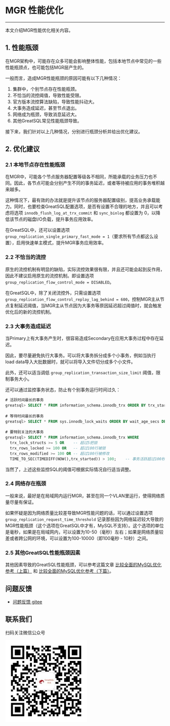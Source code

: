 # MGR 性能优化

---

本文介绍MGR性能优化相关内容。

## 1. 性能瓶颈
在MGR架构中，可能存在众多可能会影响整体性能，包括本地节点中常见的一些性能瓶颈点，也可能包括MGR层产生的。

一般而言，造成MGR性能瓶颈的原因可能有以下几种情况：
1. 集群中，个别节点存在性能瓶颈。
2. 不恰当的流控阈值，导致性能受限。
3. 官方版本流控算法缺陷，导致性能抖动大。
4. 大事务造成延迟，甚至节点退出。
5. 网络成为瓶颈，导致消息延迟大。
6. 其他GreatSQL常见性能瓶颈导致。

接下来，我们针对以上几种情况，分别进行瓶颈分析并给出优化建议。

## 2. 优化建议
### 2.1 本地节点存在性能瓶颈
在MGR中，可能各个节点服务器配置等级各不相同，所能承载的业务压力也不同。因此，各节点可能会分别产生不同的事务延迟，或者等待被应用的事务堆积越来越多。

这种情况下，最有效的办法就是提升该节点的服务器配置级别，提高业务承载能力。同时，也要检查GreatSQL配置选项，是否有设置不合理的地方，并且可以考虑将选项 `innodb_flush_log_at_trx_commit` 和 `sync_binlog` 都设置为 0，以降低该节点的磁盘I/O负载，提升事务应用效率。

在GreatSQL中，还可以设置选项 `group_replication_single_primary_fast_mode = 1`（要求所有节点都这么设置），启用快速单主模式，提升MGR事务应用效率。

### 2.2 不恰当的流控
原生的流控机制有明显的缺陷，实际流控效果很有限，并且还可能会起到反作用，因此不建议启用原生的流控机制。即设置选项 `group_replication_flow_control_mode = DISABLED`。

在GreatSQL中，除了关闭流控外，只需设置选项 `group_replication_flow_control_replay_lag_behind = 600`，控制MGR主从节点复制延迟阈值，当MGR主从节点因为大事务等原因延迟超过阈值时，就会触发优化后的新的流控机制。

### 2.3 大事务造成延迟
当Primary上有大事务产生时，很容易造成Secondary在应用大事务过程中存在延迟。

因此，要尽量避免执行大事务。可以将大事务拆分成多个小事务，例如当执行load data导入大批数据时，就可以将导入文件切分成多个小文件。

此外，还可以适当调低 `group_replication_transaction_size_limit` 阈值，限制事务大小。

还可以通过监控事务状态，防止有个别事务运行时间过久：
```sql
# 活跃时间最长的事务
greatsql> SELECT * FROM information_schema.innodb_trx ORDER BY trx_started ASC LIMIT N;

# 等待时间最长的事务
greatsql> SELECT * FROM sys.innodb_lock_waits ORDER BY wait_age_secs DESC LIMIT N;

# 要特别关注的大事务
greatsql> SELECT * FROM information_schema.innodb_trx WHERE
  trx_lock_structs >= 5 OR    -- 超过5把锁
  trx_rows_locked >= 100 OR   -- 超过100行被锁
  trx_rows_modified >= 100 OR -- 超过100行被修改
  TIME_TO_SEC(TIMEDIFF(NOW(),trx_started)) > 100;    -- 事务活跃超过100秒
```
当然了，上述这些监控SQL的阈值可根据实际情况自行适当调整。

### 2.4 网络存在瓶颈
一般来说，最好是在局域网内运行MGR，甚至在同一个VLAN里运行，使得网络质量尽量有保证。

如果怀疑是因为网络质量比较差导致MGR性能问题的话，可以通过设置选项 `group_replication_request_time_threshold` 记录那些因为网络延迟较大导致的MGR性能瓶颈（这个选项在GreatSQL中才有，MySQL不支持）。这个选项的单位是毫秒，如果是在局域网内，可以设置为10-50（毫秒）左右；如果是网络质量较差或者跨公网的环境，可以设置为100-10000（即100毫秒 - 10秒）之间。

### 2.5 其他GreatSQL性能瓶颈因素
其他因素导致的GreatSQL性能瓶颈，可以参考这篇文章 [比较全面的MySQL优化参考（上篇）](https://mp.weixin.qq.com/s/V51yKzCKUSIm28sMhvQl8Q) 和 [比较全面的MySQL优化参考（下篇）](https://mp.weixin.qq.com/s/p2IBlGguf4Vaq_AO_jja9A)。

**问题反馈**
---

- [问题反馈 gitee](https://gitee.com/GreatSQL/GreatSQL-Manual/issues)


**联系我们**
---

扫码关注微信公众号

![greatsql-wx](/greatsql-wx.jpg)
